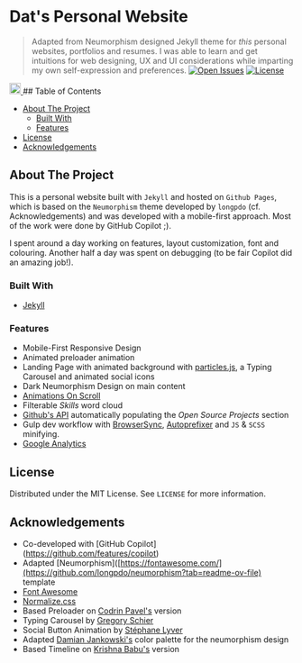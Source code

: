 # Dat's Personal Website <!-- omit in toc -->

> Adapted from Neumorphism designed Jekyll theme for *this* personal websites, portfolios and resumes. I was able to learn and get intuitions for web designing, UX and UI considerations while imparting my own self-expression and preferences.
[![Open Issues](https://badgen.net/github/open-issues/longpdo/neumorphism)](https://github.com/longpdo/neumorphism/issues)
[![License](https://badgen.net/github/license/longpdo/neumorphism)](LICENSE)
<a href="https://jekyll-themes.com">
    <img src="https://img.shields.io/badge/featured%20on-JT-red.svg" height="20" alt="Jekyll Themes Shield" >
</a>
<!-- TABLE OF CONTENTS -->
## Table of Contents <!-- omit in toc -->

* [About The Project](#about-the-project)
  * [Built With](#built-with)
  * [Features](#features)
* [License](#license)
* [Acknowledgements](#acknowledgements)

<!-- ABOUT THE PROJECT -->

## About The Project

This is a personal website built with `Jekyll` and hosted on `Github Pages`, which is based on the `Neumorphism` theme developed by `longpdo` (cf. Acknowledgements) and was developed with a mobile-first approach. Most of the work were done by GitHub Copilot ;).

I spent around a day working on features, layout customization, font and colouring. Another half a day was spent on debugging (to be fair Copilot did an amazing job!).

### Built With

* [Jekyll](https://jekyllrb.com/)

### Features

* Mobile-First Responsive Design
* Animated preloader animation
* Landing Page with animated background with [particles.js](https://vincentgarreau.com/particles.js/), a Typing Carousel and animated social icons
* Dark Neumorphism Design on main content
* [Animations On Scroll](https://michalsnik.github.io/aos/)
* Filterable *Skills* word cloud
* [Github's API](https://developer.github.com/v3/) automatically populating the *Open Source Projects* section
* Gulp dev workflow with [BrowserSync](https://browsersync.io/), [Autoprefixer](https://autoprefixer.github.io/) and `JS` & `SCSS` minifying.
* [Google Analytics](https://analytics.google.com/)

<!-- LICENSE -->

## License

Distributed under the MIT License. See `LICENSE` for more information.

<!-- ACKNOWLEDGEMENTS -->

## Acknowledgements
* Co-developed with [GitHub Copilot] (https://github.com/features/copilot)
* Adapted [Neumorphism]([https://fontawesome.com/](https://github.com/longpdo/neumorphism?tab=readme-ov-file) template
* [Font Awesome](https://fontawesome.com/)
* [Normalize.css](https://necolas.github.io/normalize.css/)
* Based Preloader on [Codrin Pavel's](https://codepen.io/zerospree/pen/aCjAz) version
* Typing Carousel by [Gregory Schier](https://codepen.io/gschier/pen/jkivt)
* Social Button Animation by [Stéphane Lyver](https://codepen.io/wouwi/pen/Lwrmi)
* Adapted [Damian Jankowski's](https://codepen.io/dolaron/pen/rNadmOE) color palette for the neumorphism design
* Based Timeline on [Krishna Babu's](https://codepen.io/krishnab/pen/OPwqbW) version
